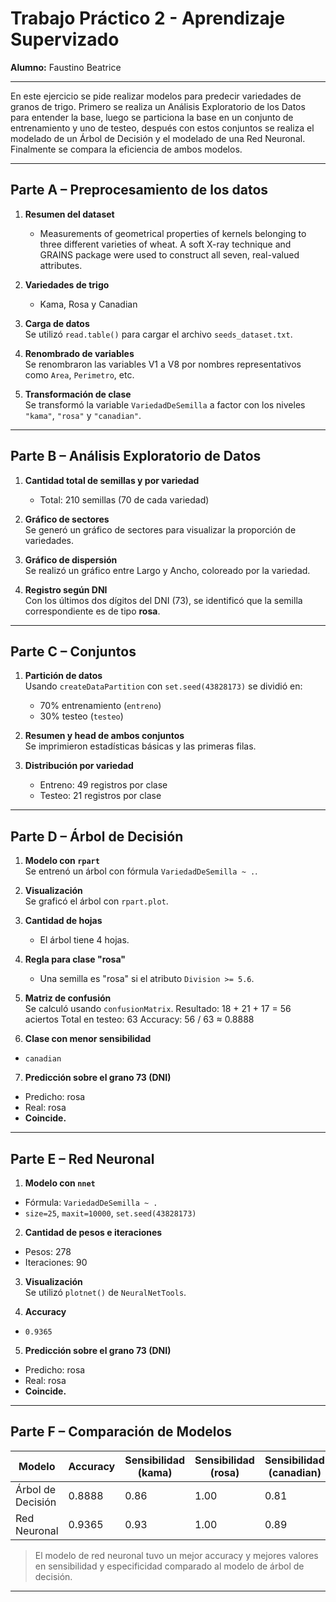 # Trabajo Práctico 2 - Aprendizaje Supervizado

**Alumno:** Faustino Beatrice

---

En este ejercicio se pide realizar modelos para predecir variedades de granos de 
trigo. Primero se realiza un Análisis Exploratorio de los Datos para entender la 
base, luego se particiona la base en un conjunto de entrenamiento y uno de 
testeo, después con estos conjuntos se realiza el modelado de un Árbol de 
Decisión y el modelado de una Red Neuronal. Finalmente se compara la 
eficiencia de ambos modelos.

---

## Parte A – Preprocesamiento de los datos

1. **Resumen del dataset**  
   - Measurements of geometrical properties of kernels belonging to three different varieties of wheat. A soft X-ray technique and GRAINS package were used to construct all seven, real-valued attributes.

2. **Variedades de trigo**  
   - Kama, Rosa y Canadian

3. **Carga de datos**  
   Se utilizó `read.table()` para cargar el archivo `seeds_dataset.txt`.

4. **Renombrado de variables**  
   Se renombraron las variables V1 a V8 por nombres representativos como `Area`, `Perimetro`, etc.

5. **Transformación de clase**  
   Se transformó la variable `VariedadDeSemilla` a factor con los niveles `"kama"`, `"rosa"` y `"canadian"`.

---

## Parte B – Análisis Exploratorio de Datos

1. **Cantidad total de semillas y por variedad**  
   - Total: 210 semillas (70 de cada variedad)

2. **Gráfico de sectores**  
   Se generó un gráfico de sectores para visualizar la proporción de variedades.

3. **Gráfico de dispersión**  
   Se realizó un gráfico entre Largo y Ancho, coloreado por la variedad.

4. **Registro según DNI**  
   Con los últimos dos dígitos del DNI (73), se identificó que la semilla correspondiente es de tipo **rosa**.

---

## Parte C – Conjuntos

1. **Partición de datos**  
   Usando `createDataPartition` con `set.seed(43828173)` se dividió en:
   - 70% entrenamiento (`entreno`)
   - 30% testeo (`testeo`)

2. **Resumen y head de ambos conjuntos**  
   Se imprimieron estadísticas básicas y las primeras filas.

3. **Distribución por variedad**  
   - Entreno: 49 registros por clase  
   - Testeo: 21 registros por clase

---

## Parte D – Árbol de Decisión

1. **Modelo con `rpart`**  
   Se entrenó un árbol con fórmula `VariedadDeSemilla ~ .`.

2. **Visualización**  
   Se graficó el árbol con `rpart.plot`.

3. **Cantidad de hojas**  
   - El árbol tiene 4 hojas.

4. **Regla para clase "rosa"**  
   - Una semilla es "rosa" si el atributo `Division >= 5.6`.

5. **Matriz de confusión**  
   Se calculó usando `confusionMatrix`. Resultado:
   18 + 21 + 17 = 56 aciertos
    Total en testeo: 63
    Accuracy: 56 / 63 ≈ 0.8888


6. **Clase con menor sensibilidad**  
- `canadian`

7. **Predicción sobre el grano 73 (DNI)**  
- Predicho: rosa  
- Real: rosa  
- **Coincide.**

---

## Parte E – Red Neuronal

1. **Modelo con `nnet`**  
- Fórmula: `VariedadDeSemilla ~ .`  
- `size=25`, `maxit=10000`, `set.seed(43828173)`

2. **Cantidad de pesos e iteraciones**  
- Pesos: 278  
- Iteraciones: 90

3. **Visualización**  
Se utilizó `plotnet()` de `NeuralNetTools`.

4. **Accuracy**  
- `0.9365`

5. **Predicción sobre el grano 73 (DNI)**  
- Predicho: rosa  
- Real: rosa  
- **Coincide.**

---

## Parte F – Comparación de Modelos

| Modelo             | Accuracy | Sensibilidad (kama) | Sensibilidad (rosa) | Sensibilidad (canadian) | Especificidad (kama) | Especificidad (rosa) | Especificidad (canadian) |
|--------------------|----------|----------------------|----------------------|--------------------------|-----------------------|-----------------------|----------------------------|
| Árbol de Decisión  | 0.8888   | 0.86                 | 1.00                 | 0.81                     | 0.97                  | 1.00                  | 0.92                       |
| Red Neuronal       | 0.9365   | 0.93                 | 1.00                 | 0.89                     | 0.98                  | 1.00                  | 0.95                       |

> El modelo de red neuronal tuvo un mejor accuracy y mejores valores en sensibilidad y especificidad comparado al modelo de árbol de decisión.

---

